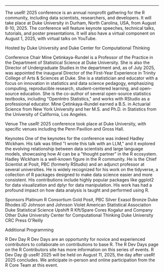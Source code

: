 -----------------------------


The useR! 2025 conference is an annual nonprofit gathering for the R community, including data scientists, researchers, and developers. 
It will take place at Duke University in Durham, North Carolina, USA, from August 8-10, 2025. 
The conference will feature keynote speeches, technical talks, tutorials, and poster presentations. 
It will also have a virtual component on August 1, 2025, with virtual talks on YouTube.

Hosted by Duke University and Duke Center for Computational Thinking              

Conference Chair 
Mine Çetinkaya-Rundel is a Professor of the Practice in the Department of Statistical Science at Duke University. She is also the Director of Undergraduate Studies in the department and, as of July 2025, was appointed the inaugural Director of the First-Year Experience in Trinity College of Arts & Sciences at Duke.
She is a statistician and educator with a focus on innovation in statistics and data science pedagogy, emphasizing computing, reproducible research, student-centered learning, and open-source education. She is the co-author of several open-source statistics textbooks, including "OpenIntro Statistics," and works with RStudio as a professional educator.
Mine Çetinkaya-Rundel earned a B.S. in Actuarial Science from New York University and her M.S. and Ph.D. in Statistics from the University of California, Los Angeles.

Venue
The useR! 2025 conference took place at Duke University, with specific venues including the Penn Pavilion and Gross Hall.

Keynotes
One of the keynotes for the conference was indeed Hadley Wickham. His talk was titled "I wrote this talk with an LLM," and it explored the evolving relationship between data scientists and large language models, showcasing how AI can be a "thought partner" in the R ecosystem.
Hadley Wickham is a well-known figure in the R community. He is the Chief Scientist at Posit, PBC (formerly RStudio) and an adjunct professor at several universities. He is widely recognized for his work on the tidyverse, a collection of R packages designed to make data science easier and more consistent. His contributions include highly popular packages like ggplot2 for data visualization and dplyr for data manipulation. 
His work has had a profound impact on how data analysis is taught and performed using R.

Sponsors
Platinum
R Consortium 
Gold
Posit, PBC 
Silver
Exasol 
Bronze
Duke Rhodes iiD  Johnson and Johnson 
Violet
American Statistical Association  Duke Statistical Science  Upshift R Kft/Spare Cores  Kogalur and Company 
Other
Duke University Center for Computational Thinking  Duke University  CRC Press  O'Reilly 

Additional Programming

R Dev Day
R Dev Days are an opportunity for novice and experienced contributors to collaborate on contributions to base R. 
The R Dev Days page on the R Contributors site has more information on this series of events.
R Dev Day @ useR! 2025 will be held on August 11, 2025, the day after useR! 2025 concludes. We anticipate in-person and online participation from the R Core Team at this event.
